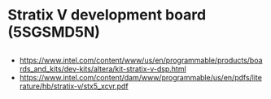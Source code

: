 # Stratix V development board (5SGSMD5N)

##

- <https://www.intel.com/content/www/us/en/programmable/products/boards_and_kits/dev-kits/altera/kit-stratix-v-dsp.html>
- <https://www.intel.com/content/dam/www/programmable/us/en/pdfs/literature/hb/stratix-v/stx5_xcvr.pdf>
